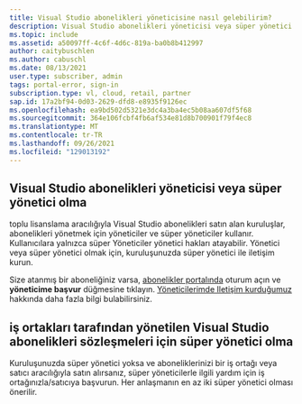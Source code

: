 ```yaml
---
title: Visual Studio abonelikleri yöneticisine nasıl gelebilirim?
description: Visual Studio abonelikleri yöneticisi veya süper yönetici olma hakkında bilgi edinin
ms.topic: include
ms.assetid: a50097ff-4c6f-4d6c-819a-ba0b8b412997
author: caitybuschlen
ms.author: cabuschl
ms.date: 08/13/2021
user.type: subscriber, admin
tags: portal-error, sign-in
subscription.type: vl, cloud, retail, partner
sap.id: 17a2bf94-0d03-2629-dfd8-e8935f9126ec
ms.openlocfilehash: ea9bd502d5321e3dc4a3ba4ec5b08aa607df5f68
ms.sourcegitcommit: 364e106fcbf4fb6af534e81d8b700901f79f4ec8
ms.translationtype: MT
ms.contentlocale: tr-TR
ms.lasthandoff: 09/26/2021
ms.locfileid: "129013192"
---
```

## <a name="how-to-become-a-visual-studio-subscriptions-admin-or-super-admin"></a>Visual Studio abonelikleri yöneticisi veya süper yönetici olma 

toplu lisanslama aracılığıyla Visual Studio abonelikleri satın alan kuruluşlar, abonelikleri yönetmek için yöneticiler ve süper yöneticiler kullanır. Kullanıcılara yalnızca süper Yöneticiler yönetici hakları atayabilir. Yönetici veya süper yönetici olmak için, kuruluşunuzda süper yönetici ile iletişim kurun.  

Size atanmış bir aboneliğiniz varsa, [abonelikler portalında](https://my.visualstudio.com/subscriptions) oturum açın ve **yöneticime başvur** düğmesine tıklayın. [Yöneticilerimde Iletişim kurduğumuz](https://docs.microsoft.com/visualstudio/subscriptions/contact-my-admin) hakkında daha fazla bilgi bulabilirsiniz.

## <a name="how-to-become-a-super-admin-for-visual-studio-subscriptions-agreements-managed-by-partners"></a>iş ortakları tarafından yönetilen Visual Studio abonelikleri sözleşmeleri için süper yönetici olma

Kuruluşunuzda süper yönetici yoksa ve aboneliklerinizi bir iş ortağı veya satıcı aracılığıyla satın alırsanız, süper yöneticilerle ilgili yardım için iş ortağınızla/satıcıya başvurun. Her anlaşmanın en az iki süper yönetici olması önerilir.  